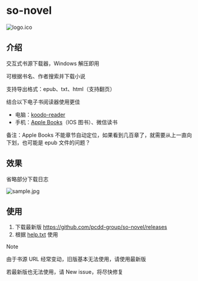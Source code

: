 # so-novel

![logo.ico](assets/logo.ico)

## 介绍

交互式书源下载器，Windows 解压即用

可根据书名、作者搜索并下载小说

支持导出格式：epub、txt、html（支持翻页）

结合以下电子书阅读器使用更佳
- 电脑：[koodo-reader](https://www.koodoreader.com/zh)
- 手机：[Apple Books](https://www.apple.com/apple-books/)（IOS 图书）、微信读书

备注：Apple Books 不能章节自动定位，如果看到几百章了，就需要从上一直向下划，也可能是 epub 文件的问题？

## 效果

省略部分下载日志

![sample.jpg](assets%2Fsample.jpg)

## 使用

1. 下载最新版 https://github.com/pcdd-group/so-novel/releases
2. 根据 [help.txt](input%2Fhelp.txt) 使用

> [!NOTE]
>
> 由于书源 URL 经常变动，旧版基本无法使用，请使用最新版
>
> 若最新版也无法使用，请 New issue，将尽快修复